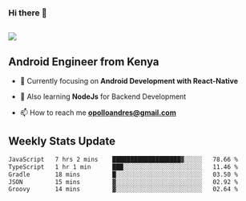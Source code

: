 ### Hi there 👋
<h2 align="left"><img src="https://readme-typing-svg.herokuapp.com?color=000000&lines=I'm+Andrew+Opollo😊;Welcome+to+my+Github😜"> </h2>

## Android Engineer from Kenya


- 🌱 Currently focusing on **Android Development with React-Native**

- 🔭 Also learning **NodeJs** for Backend Development

- 📫 How to reach me **opolloandres@gmail.com**


## Weekly Stats Update
<!--START_SECTION:waka-->

```txt
JavaScript   7 hrs 2 mins    ███████████████████▓░░░░░   78.66 %
TypeScript   1 hr 1 min      ███░░░░░░░░░░░░░░░░░░░░░░   11.46 %
Gradle       18 mins         █░░░░░░░░░░░░░░░░░░░░░░░░   03.50 %
JSON         15 mins         ▓░░░░░░░░░░░░░░░░░░░░░░░░   02.92 %
Groovy       14 mins         ▓░░░░░░░░░░░░░░░░░░░░░░░░   02.64 %
```

<!--END_SECTION:waka-->



